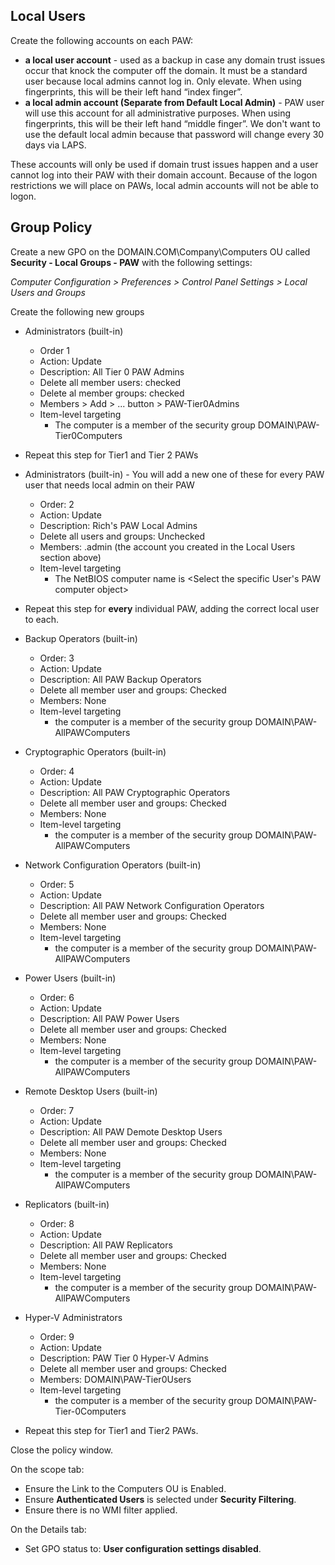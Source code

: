## Local Users
Create the following accounts on each PAW:
* **a local user account** - used as a backup in case any domain trust issues occur that knock the computer off the domain.  It must be a standard user because local admins cannot log in.  Only elevate.  When using fingerprints, this will be their left hand “index finger”.
* **a local admin account (Separate from Default Local Admin)** - PAW user will use this account for all administrative purposes.  When using fingerprints, this will be their left hand “middle finger”.  We don't want to use the default local admin because that password will change every 30 days via LAPS.

These accounts will only be used if domain trust issues happen and a user cannot log into their PAW with their domain account.  Because of the logon restrictions we will place on PAWs, local admin accounts will not be able to logon.

## Group Policy

Create a new GPO on the DOMAIN.COM\Company\Computers OU called **Security - Local Groups - PAW** with the following settings:

*Computer Configuration > Preferences > Control Panel Settings > Local Users and Groups*

Create the following new groups

* Administrators (built-in)
  * Order 1
  * Action: Update
  * Description: All Tier 0 PAW Admins
  * Delete all member users: checked
  * Delete al member groups: checked
  * Members > Add > ... button > PAW-Tier0Admins
  * Item-level targeting
    * The computer is a member of the security group DOMAIN\PAW-Tier0Computers

* Repeat this step for Tier1 and Tier 2 PAWs

* Administrators (built-in)  - You will add a new one of these for every PAW user that needs local admin on their PAW
  * Order: 2
  * Action: Update
  * Description: Rich's PAW Local Admins
  * Delete all users and groups: Unchecked
  * Members: <username>.admin (the account you created in the Local Users section above)
  * Item-level targeting
    * The NetBIOS computer name is <Select the specific User's PAW computer object>

* Repeat this step for **every** individual PAW, adding the correct local user to each.

* Backup Operators (built-in)
  * Order: 3
  * Action: Update
  * Description: All PAW Backup Operators
  * Delete all member user and groups: Checked
  * Members: None
  * Item-level targeting
    * the computer is a member of the security group DOMAIN\PAW-AllPAWComputers

* Cryptographic Operators (built-in)
  * Order: 4
  * Action: Update
  * Description: All PAW Cryptographic Operators
  * Delete all member user and groups: Checked
  * Members: None
  * Item-level targeting
    * the computer is a member of the security group DOMAIN\PAW-AllPAWComputers

* Network Configuration Operators (built-in)
  * Order: 5
  * Action: Update
  * Description: All PAW Network Configuration Operators
  * Delete all member user and groups: Checked
  * Members: None
  * Item-level targeting
    * the computer is a member of the security group DOMAIN\PAW-AllPAWComputers

* Power Users (built-in)
  * Order: 6
  * Action: Update
  * Description: All PAW Power Users
  * Delete all member user and groups: Checked
  * Members: None
  * Item-level targeting
    * the computer is a member of the security group DOMAIN\PAW-AllPAWComputers

* Remote Desktop Users (built-in)
  * Order: 7
  * Action: Update
  * Description: All PAW Demote Desktop Users
  * Delete all member user and groups: Checked
  * Members: None
  * Item-level targeting
    * the computer is a member of the security group DOMAIN\PAW-AllPAWComputers

* Replicators (built-in)
  * Order: 8
  * Action: Update
  * Description: All PAW Replicators
  * Delete all member user and groups: Checked
  * Members: None
  * Item-level targeting
    * the computer is a member of the security group DOMAIN\PAW-AllPAWComputers

* Hyper-V Administrators
  * Order: 9
  * Action: Update
  * Description: PAW Tier 0 Hyper-V Admins
  * Delete all member user and groups: Checked
  * Members: DOMAIN\PAW-Tier0Users
  * Item-level targeting
      * the computer is a member of the security group DOMAIN\PAW-Tier-0Computers

* Repeat this step for Tier1 and Tier2 PAWs.

Close the policy window.

On the scope tab:
* Ensure the Link to the Computers OU is Enabled.  
* Ensure **Authenticated Users** is selected under **Security Filtering**.
* Ensure there is no WMI filter applied.

On the Details tab:
* Set GPO status to: **User configuration settings disabled**.
